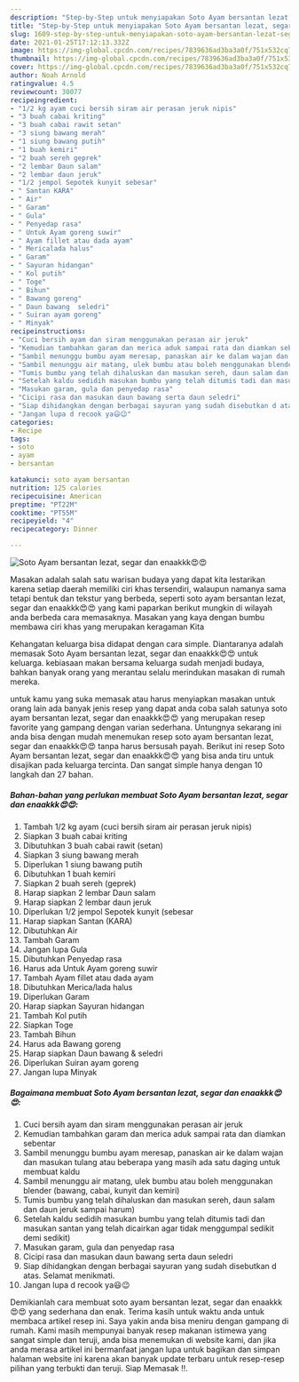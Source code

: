 ```yaml
---
description: "Step-by-Step untuk menyiapakan Soto Ayam bersantan lezat, segar dan enaakkk😍😍 Cepat"
title: "Step-by-Step untuk menyiapakan Soto Ayam bersantan lezat, segar dan enaakkk😍😍 Cepat"
slug: 1609-step-by-step-untuk-menyiapakan-soto-ayam-bersantan-lezat-segar-dan-enaakkk-cepat
date: 2021-01-25T17:12:13.332Z
image: https://img-global.cpcdn.com/recipes/7839636ad3ba3a0f/751x532cq70/soto-ayam-bersantan-lezat-segar-dan-enaakkk😍😍-foto-resep-utama.jpg
thumbnail: https://img-global.cpcdn.com/recipes/7839636ad3ba3a0f/751x532cq70/soto-ayam-bersantan-lezat-segar-dan-enaakkk😍😍-foto-resep-utama.jpg
cover: https://img-global.cpcdn.com/recipes/7839636ad3ba3a0f/751x532cq70/soto-ayam-bersantan-lezat-segar-dan-enaakkk😍😍-foto-resep-utama.jpg
author: Noah Arnold
ratingvalue: 4.5
reviewcount: 30077
recipeingredient:
- "1/2 kg ayam cuci bersih siram air perasan jeruk nipis"
- "3 buah cabai kriting"
- "3 buah cabai rawit setan"
- "3 siung bawang merah"
- "1 siung bawang putih"
- "1 buah kemiri"
- "2 buah sereh geprek"
- "2 lembar Daun salam"
- "2 lembar daun jeruk"
- "1/2 jempol Sepotek kunyit sebesar"
- " Santan KARA"
- " Air"
- " Garam"
- " Gula"
- " Penyedap rasa"
- " Untuk Ayam goreng suwir"
- " Ayam fillet atau dada ayam"
- " Mericalada halus"
- " Garam"
- " Sayuran hidangan"
- " Kol putih"
- " Toge"
- " Bihun"
- " Bawang goreng"
- " Daun bawang  seledri"
- " Suiran ayam goreng"
- " Minyak"
recipeinstructions:
- "Cuci bersih ayam dan siram menggunakan perasan air jeruk"
- "Kemudian tambahkan garam dan merica aduk sampai rata dan diamkan sebentar"
- "Sambil menunggu bumbu ayam meresap, panaskan air ke dalam wajan dan masukan tulang atau beberapa yang masih ada satu daging untuk membuat kaldu"
- "Sambil menunggu air matang, ulek bumbu atau boleh menggunakan blender (bawang, cabai, kunyit dan kemiri)"
- "Tumis bumbu yang telah dihaluskan dan masukan sereh, daun salam dan daun jeruk sampai harum)"
- "Setelah kaldu sedidih masukan bumbu yang telah ditumis tadi dan masukan santan yang telah dicairkan agar tidak menggumpal sedikit demi sedikit)"
- "Masukan garam, gula dan penyedap rasa"
- "Cicipi rasa dan masukan daun bawang serta daun seledri"
- "Siap dihidangkan dengan berbagai sayuran yang sudah disebutkan d atas. Selamat menikmati."
- "Jangan lupa d recook ya😃😉"
categories:
- Recipe
tags:
- soto
- ayam
- bersantan

katakunci: soto ayam bersantan 
nutrition: 125 calories
recipecuisine: American
preptime: "PT22M"
cooktime: "PT55M"
recipeyield: "4"
recipecategory: Dinner

---
```



![Soto Ayam bersantan lezat, segar dan enaakkk😍😍](https://img-global.cpcdn.com/recipes/7839636ad3ba3a0f/751x532cq70/soto-ayam-bersantan-lezat-segar-dan-enaakkk😍😍-foto-resep-utama.jpg)

Masakan adalah salah satu warisan budaya yang dapat kita lestarikan karena setiap daerah memiliki ciri khas tersendiri, walaupun namanya sama tetapi bentuk dan tekstur yang berbeda, seperti soto ayam bersantan lezat, segar dan enaakkk😍😍 yang kami paparkan berikut mungkin di wilayah anda berbeda cara memasaknya. Masakan yang kaya dengan bumbu membawa ciri khas yang merupakan keragaman Kita



Kehangatan keluarga bisa didapat dengan cara simple. Diantaranya adalah memasak Soto Ayam bersantan lezat, segar dan enaakkk😍😍 untuk keluarga. kebiasaan makan bersama keluarga sudah menjadi budaya, bahkan banyak orang yang merantau selalu merindukan masakan di rumah mereka.

untuk kamu yang suka memasak atau harus menyiapkan masakan untuk orang lain ada banyak jenis resep yang dapat anda coba salah satunya soto ayam bersantan lezat, segar dan enaakkk😍😍 yang merupakan resep favorite yang gampang dengan varian sederhana. Untungnya sekarang ini anda bisa dengan mudah menemukan resep soto ayam bersantan lezat, segar dan enaakkk😍😍 tanpa harus bersusah payah.
Berikut ini resep Soto Ayam bersantan lezat, segar dan enaakkk😍😍 yang bisa anda tiru untuk disajikan pada keluarga tercinta. Dan sangat simple hanya dengan 10 langkah dan 27 bahan.


<!--inarticleads1-->

##### Bahan-bahan yang perlukan membuat Soto Ayam bersantan lezat, segar dan enaakkk😍😍:

1. Tambah 1/2 kg ayam (cuci bersih siram air perasan jeruk nipis)
1. Siapkan 3 buah cabai kriting
1. Dibutuhkan 3 buah cabai rawit (setan)
1. Siapkan 3 siung bawang merah
1. Diperlukan 1 siung bawang putih
1. Dibutuhkan 1 buah kemiri
1. Siapkan 2 buah sereh (geprek)
1. Harap siapkan 2 lembar Daun salam
1. Harap siapkan 2 lembar daun jeruk
1. Diperlukan 1/2 jempol Sepotek kunyit (sebesar
1. Harap siapkan  Santan (KARA)
1. Dibutuhkan  Air
1. Tambah  Garam
1. Jangan lupa  Gula
1. Dibutuhkan  Penyedap rasa
1. Harus ada  Untuk Ayam goreng suwir
1. Tambah  Ayam fillet atau dada ayam
1. Dibutuhkan  Merica/lada halus
1. Diperlukan  Garam
1. Harap siapkan  Sayuran hidangan
1. Tambah  Kol putih
1. Siapkan  Toge
1. Tambah  Bihun
1. Harus ada  Bawang goreng
1. Harap siapkan  Daun bawang &amp; seledri
1. Diperlukan  Suiran ayam goreng
1. Jangan lupa  Minyak




<!--inarticleads2-->

##### Bagaimana membuat  Soto Ayam bersantan lezat, segar dan enaakkk😍😍:

1. Cuci bersih ayam dan siram menggunakan perasan air jeruk
1. Kemudian tambahkan garam dan merica aduk sampai rata dan diamkan sebentar
1. Sambil menunggu bumbu ayam meresap, panaskan air ke dalam wajan dan masukan tulang atau beberapa yang masih ada satu daging untuk membuat kaldu
1. Sambil menunggu air matang, ulek bumbu atau boleh menggunakan blender (bawang, cabai, kunyit dan kemiri)
1. Tumis bumbu yang telah dihaluskan dan masukan sereh, daun salam dan daun jeruk sampai harum)
1. Setelah kaldu sedidih masukan bumbu yang telah ditumis tadi dan masukan santan yang telah dicairkan agar tidak menggumpal sedikit demi sedikit)
1. Masukan garam, gula dan penyedap rasa
1. Cicipi rasa dan masukan daun bawang serta daun seledri
1. Siap dihidangkan dengan berbagai sayuran yang sudah disebutkan d atas. Selamat menikmati.
1. Jangan lupa d recook ya😃😉




Demikianlah cara membuat soto ayam bersantan lezat, segar dan enaakkk😍😍 yang sederhana dan enak. Terima kasih untuk waktu anda untuk membaca artikel resep ini. Saya yakin anda bisa meniru dengan gampang di rumah. Kami masih mempunyai banyak resep makanan istimewa yang sangat simple dan teruji, anda bisa menemukan di website kami, dan jika anda merasa artikel ini bermanfaat jangan lupa untuk bagikan dan simpan halaman website ini karena akan banyak update terbaru untuk resep-resep pilihan yang terbukti dan teruji. Siap Memasak !!. 
